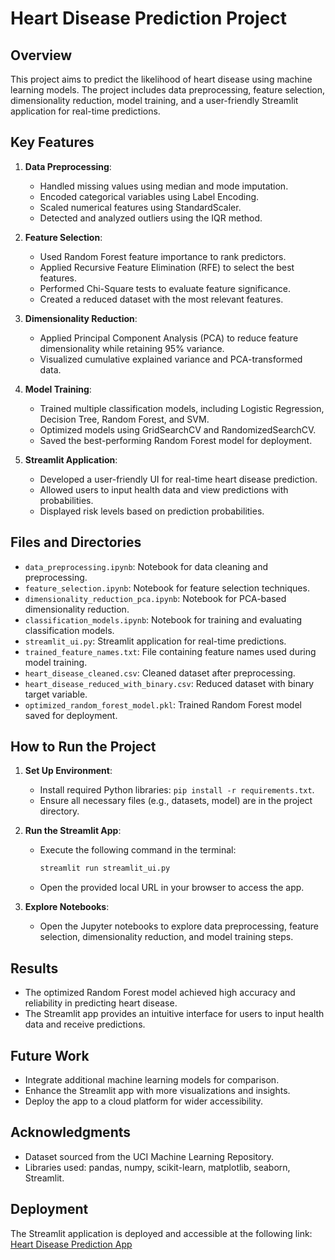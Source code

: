 # Heart Disease Prediction Project

## Overview

This project aims to predict the likelihood of heart disease using machine learning models. The project includes data preprocessing, feature selection, dimensionality reduction, model training, and a user-friendly Streamlit application for real-time predictions.

## Key Features

1. **Data Preprocessing**:

   - Handled missing values using median and mode imputation.
   - Encoded categorical variables using Label Encoding.
   - Scaled numerical features using StandardScaler.
   - Detected and analyzed outliers using the IQR method.

2. **Feature Selection**:

   - Used Random Forest feature importance to rank predictors.
   - Applied Recursive Feature Elimination (RFE) to select the best features.
   - Performed Chi-Square tests to evaluate feature significance.
   - Created a reduced dataset with the most relevant features.

3. **Dimensionality Reduction**:

   - Applied Principal Component Analysis (PCA) to reduce feature dimensionality while retaining 95% variance.
   - Visualized cumulative explained variance and PCA-transformed data.

4. **Model Training**:

   - Trained multiple classification models, including Logistic Regression, Decision Tree, Random Forest, and SVM.
   - Optimized models using GridSearchCV and RandomizedSearchCV.
   - Saved the best-performing Random Forest model for deployment.

5. **Streamlit Application**:
   - Developed a user-friendly UI for real-time heart disease prediction.
   - Allowed users to input health data and view predictions with probabilities.
   - Displayed risk levels based on prediction probabilities.

## Files and Directories

- `data_preprocessing.ipynb`: Notebook for data cleaning and preprocessing.
- `feature_selection.ipynb`: Notebook for feature selection techniques.
- `dimensionality_reduction_pca.ipynb`: Notebook for PCA-based dimensionality reduction.
- `classification_models.ipynb`: Notebook for training and evaluating classification models.
- `streamlit_ui.py`: Streamlit application for real-time predictions.
- `trained_feature_names.txt`: File containing feature names used during model training.
- `heart_disease_cleaned.csv`: Cleaned dataset after preprocessing.
- `heart_disease_reduced_with_binary.csv`: Reduced dataset with binary target variable.
- `optimized_random_forest_model.pkl`: Trained Random Forest model saved for deployment.

## How to Run the Project

1. **Set Up Environment**:

   - Install required Python libraries: `pip install -r requirements.txt`.
   - Ensure all necessary files (e.g., datasets, model) are in the project directory.

2. **Run the Streamlit App**:

   - Execute the following command in the terminal:
     ```bash
     streamlit run streamlit_ui.py
     ```
   - Open the provided local URL in your browser to access the app.

3. **Explore Notebooks**:
   - Open the Jupyter notebooks to explore data preprocessing, feature selection, dimensionality reduction, and model training steps.

## Results

- The optimized Random Forest model achieved high accuracy and reliability in predicting heart disease.
- The Streamlit app provides an intuitive interface for users to input health data and receive predictions.

## Future Work

- Integrate additional machine learning models for comparison.
- Enhance the Streamlit app with more visualizations and insights.
- Deploy the app to a cloud platform for wider accessibility.

## Acknowledgments

- Dataset sourced from the UCI Machine Learning Repository.
- Libraries used: pandas, numpy, scikit-learn, matplotlib, seaborn, Streamlit.

## Deployment

The Streamlit application is deployed and accessible at the following link:
[Heart Disease Prediction App](https://heart-diseasepredict.streamlit.app/)
